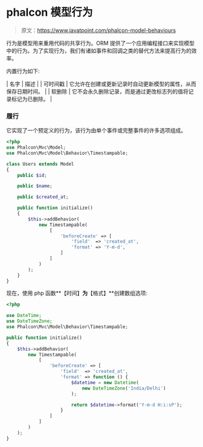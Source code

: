 # phalcon 模型行为

> 原文：<https://www.javatpoint.com/phalcon-model-behaviours>

行为是模型用来重用代码的共享行为。ORM 提供了一个应用编程接口来实现模型中的行为。为了实现行为，我们有诸如事件和回调之类的替代方法来提高行为的效率。

内置行为如下:

| 名字 | 描述 |
| 可时间戳 | 它允许在创建或更新记录时自动更新模型的属性，从而保存日期时间。 |
| 软删除 | 它不会永久删除记录，而是通过更改标志列的值将记录标记为已删除。 |

### 履行

它实现了一个预定义的行为，该行为由单个事件或完整事件的许多选项组成。

```php
<?php
use Phalcon\Mvc\Model;
use Phalcon\Mvc\Model\Behavior\Timestampable;

class Users extends Model
{
    public $id;

    public $name;

    public $created_at;

    public function initialize()
    {
        $this->addBehavior(
            new Timestampable(
                [
                    'beforeCreate' => [
                        'field'  => 'created_at',
                        'format' => 'Y-m-d',
                    ]
                ]
            )
        );
    }
}

```

现在，使用 php 函数**【时间】**为**【格式】**创建数组选项:

```php
<?php

use DateTime;
use DateTimeZone;
use Phalcon\Mvc\Model\Behavior\Timestampable;

public function initialize()
{
    $this->addBehavior(
        new Timestampable(
            [
                'beforeCreate' => [
                    'field'  => 'created_at',
                    'format' => function () {
                        $datetime = new Datetime(
                            new DateTimeZone('India/Delhi')
                        );

                        return $datetime->format('Y-m-d H:i:sP');
                    }
                ]
            ]
        )
    );
}

```